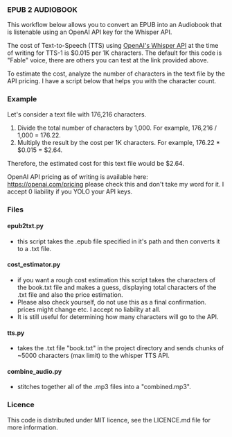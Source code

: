 ### EPUB 2 AUDIOBOOK

This workflow below allows you to convert an EPUB into an Audiobook that is listenable using an OpenAI API key for the Whisper API.

The cost of Text-to-Speech (TTS) using [OpenAI's Whisper API](https://platform.openai.com/docs/guides/text-to-speech) at the time of writing for TTS-1 is $0.015 per 1K characters. The default for this code is "Fable" voice, there are others you can test at the link provided above.

To estimate the cost, analyze the number of characters in the text file by the API pricing. I have a script below that helps you with the character count.

### Example

Let's consider a text file with 176,216 characters.

1. Divide the total number of characters by 1,000. For example, 176,216 / 1,000 = 176.22.
2. Multiply the result by the cost per 1K characters. For example, 176.22 * $0.015 = $2.64.

Therefore, the estimated cost for this text file would be $2.64.

OpenAI API pricing as of writing is available here: https://openai.com/pricing please check this and don't take my word for it. I accept 0 liability if you YOLO your API keys.

### Files

#### epub2txt.py
- this script takes the .epub file specified in it's path and then converts it to a .txt file.

#### cost_estimator.py
- if you want a rough cost estimation this script takes the characters of the book.txt file and makes a guess, displaying total characters of the .txt file and also the price estimation.
- Please also check yourself, do not use this as a final confirmation. prices might change etc. I accept no liability at all. 
- It is still useful for determining how many characters will go to the API.

#### tts.py
- takes the .txt file "book.txt" in the project directory and sends chunks of ~5000 characters (max limit) to the whisper TTS API.

#### combine_audio.py
- stitches together all of the .mp3 files into a "combined.mp3".


### Licence

This code is distributed under MIT licence, see the LICENCE.md file for more information.